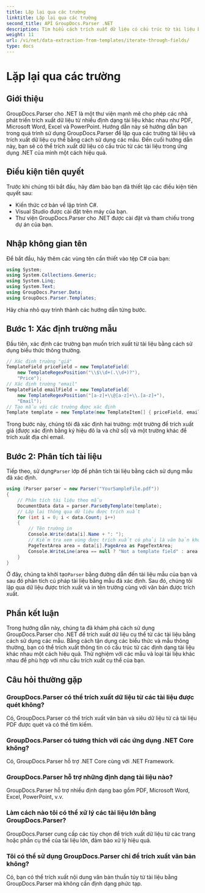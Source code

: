```yaml
---
title: Lặp lại qua các trường
linktitle: Lặp lại qua các trường
second_title: API GroupDocs.Parser .NET
description: Tìm hiểu cách trích xuất dữ liệu có cấu trúc từ tài liệu bằng GroupDocs.Parser cho .NET. Nâng cao các ứng dụng .NET của bạn với khả năng trích xuất dữ liệu tài liệu.
weight: 11
url: /vi/net/data-extraction-from-templates/iterate-through-fields/
type: docs
---
```

# Lặp lại qua các trường

## Giới thiệu
GroupDocs.Parser cho .NET là một thư viện mạnh mẽ cho phép các nhà phát triển trích xuất dữ liệu từ nhiều định dạng tài liệu khác nhau như PDF, Microsoft Word, Excel và PowerPoint. Hướng dẫn này sẽ hướng dẫn bạn trong quá trình sử dụng GroupDocs.Parser để lặp qua các trường tài liệu và trích xuất dữ liệu cụ thể bằng cách sử dụng các mẫu. Đến cuối hướng dẫn này, bạn sẽ có thể trích xuất dữ liệu có cấu trúc từ các tài liệu trong ứng dụng .NET của mình một cách hiệu quả.
## Điều kiện tiên quyết
Trước khi chúng tôi bắt đầu, hãy đảm bảo bạn đã thiết lập các điều kiện tiên quyết sau:
- Kiến thức cơ bản về lập trình C#.
- Visual Studio được cài đặt trên máy của bạn.
- Thư viện GroupDocs.Parser cho .NET được cài đặt và tham chiếu trong dự án của bạn.

## Nhập không gian tên
Để bắt đầu, hãy thêm các vùng tên cần thiết vào tệp C# của bạn:
```csharp
using System;
using System.Collections.Generic;
using System.Linq;
using System.Text;
using GroupDocs.Parser.Data;
using GroupDocs.Parser.Templates;
```
Hãy chia nhỏ quy trình thành các hướng dẫn từng bước.
## Bước 1: Xác định trường mẫu
Đầu tiên, xác định các trường bạn muốn trích xuất từ tài liệu bằng cách sử dụng biểu thức thông thường.
```csharp
// Xác định trường "giá"
TemplateField priceField = new TemplateField(
    new TemplateRegexPosition("\\$\\d+(.\\d+)?"),
    "Price");
// Xác định trường "email"
TemplateField emailField = new TemplateField(
    new TemplateRegexPosition("[a-z]+\\@[a-z]+\\.[a-z]+"),
    "Email");
// Tạo mẫu với các trường được xác định
Template template = new Template(new TemplateItem[] { priceField, emailField });
```
Trong bước này, chúng tôi đã xác định hai trường: một trường để trích xuất giá (được xác định bằng ký hiệu đô la và chữ số) và một trường khác để trích xuất địa chỉ email.
## Bước 2: Phân tích tài liệu
 Tiếp theo, sử dụng`Parser` lớp để phân tích tài liệu bằng cách sử dụng mẫu đã xác định.
```csharp
using (Parser parser = new Parser("YourSampleFile.pdf"))
{
    // Phân tích tài liệu theo mẫu
    DocumentData data = parser.ParseByTemplate(template);
    // Lặp lại thông qua dữ liệu được trích xuất
    for (int i = 0; i < data.Count; i++)
    {
        // Tên trường in
        Console.Write(data[i].Name + ": ");
        // Kiểm tra xem vùng được trích xuất có phải là văn bản không
        PageTextArea area = data[i].PageArea as PageTextArea;
        Console.WriteLine(area == null ? "Not a template field" : area.Text);
    }
}
```
 Ở đây, chúng ta khởi tạo`Parser` bằng đường dẫn đến tài liệu mẫu của bạn và sau đó phân tích cú pháp tài liệu bằng mẫu đã xác định. Sau đó, chúng tôi lặp qua dữ liệu được trích xuất và in tên trường cùng với văn bản được trích xuất.
## Phần kết luận
Trong hướng dẫn này, chúng ta đã khám phá cách sử dụng GroupDocs.Parser cho .NET để trích xuất dữ liệu cụ thể từ các tài liệu bằng cách sử dụng các mẫu. Bằng cách tận dụng các biểu thức và mẫu thông thường, bạn có thể trích xuất thông tin có cấu trúc từ các định dạng tài liệu khác nhau một cách hiệu quả. Thử nghiệm với các mẫu và loại tài liệu khác nhau để phù hợp với nhu cầu trích xuất cụ thể của bạn.

## Câu hỏi thường gặp
### GroupDocs.Parser có thể trích xuất dữ liệu từ các tài liệu được quét không?
Có, GroupDocs.Parser có thể trích xuất văn bản và siêu dữ liệu từ cả tài liệu PDF được quét và có thể tìm kiếm.
### GroupDocs.Parser có tương thích với các ứng dụng .NET Core không?
Có, GroupDocs.Parser hỗ trợ .NET Core cùng với .NET Framework.
### GroupDocs.Parser hỗ trợ những định dạng tài liệu nào?
GroupDocs.Parser hỗ trợ nhiều định dạng bao gồm PDF, Microsoft Word, Excel, PowerPoint, v.v.
### Làm cách nào tôi có thể xử lý các tài liệu lớn bằng GroupDocs.Parser?
GroupDocs.Parser cung cấp các tùy chọn để trích xuất dữ liệu từ các trang hoặc phần cụ thể của tài liệu lớn, đảm bảo xử lý hiệu quả.
### Tôi có thể sử dụng GroupDocs.Parser chỉ để trích xuất văn bản không?
Có, bạn có thể trích xuất nội dung văn bản thuần túy từ tài liệu bằng GroupDocs.Parser mà không cần định dạng phức tạp.